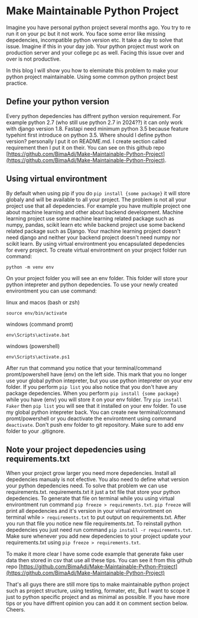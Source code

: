 # Make Maintainable Python Project
Imagine you have personal python project several months ago. You try to re run it on your pc but it not work. You face some error like missing depedencies, incompatible python version etc. It take a day to solve that issue. Imagine if this in your day job. Your python project must work on production server and your
college pc as well. Facing this issue over and over is not productive.

In this blog I will show you how to eleminate this problem to make your python project maintainable. Using some common python project best practice.

## Define your python version
Every python depedencies has diffrent python version requirement. For example python 2.7 (who still use python 2.7 in 2024??) it can only work with
django version 1.8. Fastapi need minimum python 3.5 because feature typehint first introduce on python 3.5. Where should I define python version?
personally I put it on README.md. I create section called requirement then I put it on their. You can see on this github repo [https://github.com/BimaAdi/Make-Maintainable-Python-Project](https://github.com/BimaAdi/Make-Maintainable-Python-Project).

## Using virtual environtment
By default when using pip if you do `pip install {some package}` it will store globaly and will be available to all your project.
The problem is not all your project use that all depedencies. For example you have multiple project one about machine learning and other about backend development.
Machine learning project use some machine learning related package such as numpy, pandas, scikit learn etc while backend project use some backend related package
such as Django. Your machine learning project doesn't need django and neither your backend project doesn't need numpy nor scikit learn. By using virtual environtment you
encapsulated depedencies for every project. To create virtual environtment on your project folder run command:


```
python -m venv env
``` 
On your project folder you will see an env folder. This folder will store your python intepreter and python depedencies. To use your newly created environtment you can use command:


linux and macos (bash or zsh)
```
source env/bin/activate
```
windows (command promt)
```
env\Scripts\activate.bat
```
windows (powershell)
```
env\Scripts\activate.ps1
```

After run that command you notice that your terminal/command promt/powershell have (env) on the left side. This mark that you no longer use your global python intepreter, but you use python intepreter on your env folder. If you perform `pip list` you also notice that you don't have any package depedencies. When you
perform `pip install {some package}` while you have (env) you will store it on your env folder. Try `pip install Faker` then `pip list` you will see that it installed on your env folder. To use my global python intepreter back. You can create new terminal/command promt/powershell or you deactivate the environtment using command `deactivate`. Don't push env folder to git repository. Make sure to add env folder to your .gitignore.

## Note your project depedencies using requirements.txt
When your project grow larger you need more depedencies. Install all depedencies manualy is not efective. You also need to define what version your python depedencies need. To solve that problem we can use requirements.txt. requirements.txt it just a txt file that store your python depedencies.
To generate that file on terminal while you using virtual environtment run command `pip freeze > requirements.txt`. `pip freeze` will print all depedencies and it's version in your virtual environtment on terminal while `> requirements.txt` to put output on requirements.txt. After you run that file you notice new file requirements.txt. To reinstall python depedencies you just need run command `pip install -r requirements.txt`. Make sure whenever you add new depedencies to your
project update your requirements.txt using `pip freeze > requirements.txt`.


To make it more clear I have some code example that generate fake user data then stored in csv that use all these tips. You can see it from this github repo 
[https://github.com/BimaAdi/Make-Maintainable-Python-Project](https://github.com/BimaAdi/Make-Maintainable-Python-Project)

That's all guys there are still more tips to make maintainable python project such as project structure, using testing, formater, etc, But I want to scope it just to python specific project and as minimal as possible. If you have more tips or you have diffrent opinion you can add it on comment section below. Cheers.
